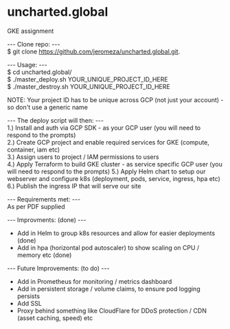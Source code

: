 # uncharted.global
GKE assignment

--- Clone repo: ---    
$ git clone https://github.com/jeromeza/uncharted.global.git. 
  
--- Usage: ---    
$ cd uncharted.global/   
$ ./master_deploy.sh YOUR_UNIQUE_PROJECT_ID_HERE   
$ ./master_destroy.sh YOUR_UNIQUE_PROJECT_ID_HERE   
  
NOTE: Your project ID has to be unique across GCP (not just your account) - so don't use a generic name  
  
--- The deploy script will then: ---   
1.) Install and auth via GCP SDK - as your GCP user (you will need to respond to the prompts)  
2.) Create GCP project and enable required services for GKE (compute, container, iam etc)  
3.) Assign users to project / IAM permissions to users   
4.) Apply Terraform to build GKE cluster - as service specific GCP user (you will need to respond to the prompts)
5.) Apply Helm chart to setup our webserver and configure k8s (deployment, pods, service, ingress, hpa etc)  
6.) Publish the ingress IP that will serve our site  

--- Requirements met: ---   
As per PDF supplied

--- Improvments: (done) ---   
- Add in Helm to group k8s resources and allow for easier deployments (done)
- Add in hpa (horizontal pod autoscaler) to show scaling on CPU / memory etc (done)

--- Future Improvements: (to do) ---
- Add in Prometheus for monitoring / metrics dashboard
- Add in persistent storage / volume claims, to ensure pod logging persists
- Add SSL
- Proxy behind something like CloudFlare for DDoS protection / CDN (asset caching, speed) etc
